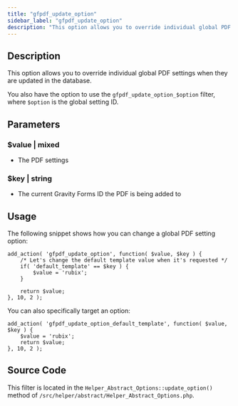 ```yaml
---
title: "gfpdf_update_option"
sidebar_label: "gfpdf_update_option"
description: "This option allows you to override individual global PDF settings when they are updated in the database. "
---
```


## Description

This option allows you to override individual global PDF settings when they are updated in the database.

You also have the option to use the `gfpdf_update_option_$option` filter, where `$option` is the global setting ID.

## Parameters

### $value | mixed
*  The PDF settings

### $key | string
*  The current Gravity Forms ID the PDF is being added to

## Usage

The following snippet shows how you can change a global PDF setting option:

```
add_action( 'gfpdf_update_option', function( $value, $key ) {
	/* Let's change the default template value when it's requested */
	if( 'default_template' == $key ) {
		$value = 'rubix';
	}

	return $value;
}, 10, 2 );
```


You can also specifically target an option:

```
add_action( 'gfpdf_update_option_default_template', function( $value, $key ) {
	$value = 'rubix';
	return $value;
}, 10, 2 );
```

## Source Code

This filter is located in the `Helper_Abstract_Options::update_option()` method of `/src/helper/abstract/Helper_Abstract_Options.php`.